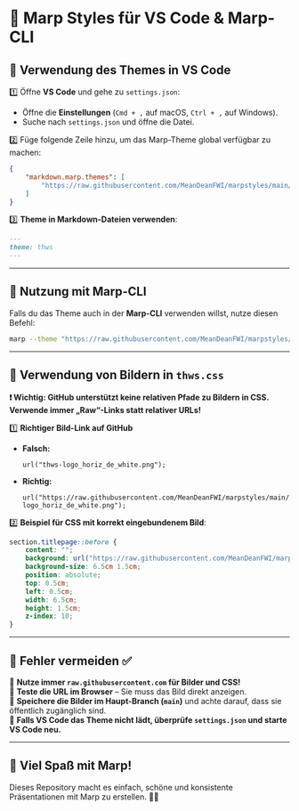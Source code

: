 # 🎨 Marp Styles für VS Code & Marp-CLI

## 📌 Verwendung des Themes in VS Code

1️⃣ Öffne **VS Code** und gehe zu `settings.json`:  
   - Öffne die **Einstellungen** (`Cmd + ,` auf macOS, `Ctrl + ,` auf Windows).  
   - Suche nach `settings.json` und öffne die Datei.

2️⃣ Füge folgende Zeile hinzu, um das Marp-Theme global verfügbar zu machen:

```json
{
    "markdown.marp.themes": [
        "https://raw.githubusercontent.com/MeanDeanFWI/marpstyles/main/thws.css"
    ]
}
```

3️⃣ **Theme in Markdown-Dateien verwenden**:

```markdown
---
theme: thws
---
```

---

## 📌 Nutzung mit Marp-CLI

Falls du das Theme auch in der **Marp-CLI** verwenden willst, nutze diesen Befehl:

```sh
marp --theme "https://raw.githubusercontent.com/MeanDeanFWI/marpstyles/main/thws.css" meine_folie.md
```

---

## 📌 Verwendung von Bildern in `thws.css`

**❗ Wichtig: GitHub unterstützt keine relativen Pfade zu Bildern in CSS.**  
**Verwende immer „Raw“-Links statt relativer URLs!**  

1️⃣ **Richtiger Bild-Link auf GitHub**  
   - **Falsch:**  
     ```
     url("thws-logo_horiz_de_white.png");
     ```
   - **Richtig:**  
     ```
     url("https://raw.githubusercontent.com/MeanDeanFWI/marpstyles/main/thws-logo_horiz_de_white.png");
     ```

2️⃣ **Beispiel für CSS mit korrekt eingebundenem Bild**:

```css
section.titlepage::before {
    content: "";
    background: url("https://raw.githubusercontent.com/MeanDeanFWI/marpstyles/main/thws-logo_horiz_de_white.png") no-repeat left top;
    background-size: 6.5cm 1.5cm;
    position: absolute;
    top: 0.5cm;
    left: 0.5cm;
    width: 6.5cm;
    height: 1.5cm;
    z-index: 10;
}
```

---

## 📌 Fehler vermeiden ✅

🔹 **Nutze immer `raw.githubusercontent.com` für Bilder und CSS!**  
🔹 **Teste die URL im Browser** – Sie muss das Bild direkt anzeigen.  
🔹 **Speichere die Bilder im Haupt-Branch (`main`)** und achte darauf, dass sie öffentlich zugänglich sind.  
🔹 **Falls VS Code das Theme nicht lädt, überprüfe `settings.json` und starte VS Code neu.**  

---

## 🚀 Viel Spaß mit Marp!
Dieses Repository macht es einfach, schöne und konsistente Präsentationen mit Marp zu erstellen. 🎨✨

